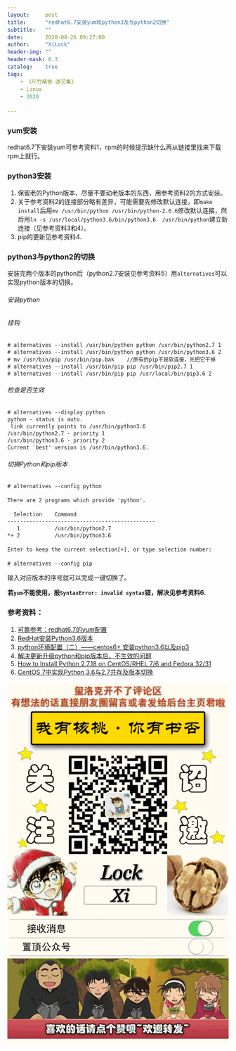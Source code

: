 ```yaml
---
layout:     post
title:      "redhat6.7安装yum和python3及与python2切换"
subtitle:   ""
date:       2020-08-26 09:27:00
author:     "XiLock"
header-img: ""
header-mask: 0.3
catalog:    true
tags:
    - 《斤竹精舍·游艺集》
    - Linux
    - 2020

---
```

 
### yum安装 
redhat6.7下安装yum可参考资料1，rpm的时候提示缺什么再从链接里找来下载rpm上就行。

### python3安装
1. 保留老的Python版本，尽量不要动老版本的东西，用参考资料2的方式安装。
1. 关于参考资料2的连接部分略有差异，可能需要先修改默认连接，即`make install`后用`mv /usr/bin/python /usr/bin/python-2.6.6`修改默认连接，然后用`ln -s /usr/local/python3.6/bin/python3.6  /usr/bin/python`建立新连接（见参考资料3和4）。
1. pip的更新见参考资料4.

### python3与python2的切换
安装完两个版本的python后（python2.7安装见参考资料5）用`alternatives`可以实现python版本的切换。  

###### 安装python
###### 挂钩
```
# alternatives --install /usr/bin/python python /usr/bin/python2.7 1
# alternatives --install /usr/bin/python python /usr/bin/python3.6 2
# mv /usr/bin/pip /usr/bin/pip.bak    //原有的pip不是软连接，先把它干掉
# alternatives --install /usr/bin/pip pip /usr/bin/pip2.7 1
# alternatives --install /usr/bin/pip pip /usr/local/bin/pip3.6 2
```
###### 检查是否生效
```
# alternatives --display python
python - status is auto.
 link currently points to /usr/bin/python3.6
/usr/bin/python2.7 - priority 1
/usr/bin/python3.6 - priority 2
Current `best' version is /usr/bin/python3.6.
```
###### 切换Python和pip版本

```
# alternatives --config python
 
There are 2 programs which provide 'python'.
 
  Selection    Command
-----------------------------------------------
   1           /usr/bin/python2.7
*+ 2           /usr/bin/python3.6
 
Enter to keep the current selection[+], or type selection number:
 
# alternatives --config pip
```
输入对应版本的序号就可以完成一键切换了。

**若`yum`不能使用，报`SyntaxError: invalid syntax`错，解决见参考资料6.**

### 参考资料：
1. [可靠参考：redhat6.7的yum配置](https://blog.csdn.net/LostSpeed/article/details/79706766)
2. [RedHat安装Python3.6版本](https://blog.csdn.net/weixin_40283570/article/details/81630111)
3. [python环境配置（二）——centos6+ 安装python3.6以及pip3](https://blog.csdn.net/weixin_42350212/article/details/83008248)
4. [解决更新升级python和pip版本后，不生效的问题](https://blog.csdn.net/DBC_121/article/details/105458361)
5. [How to Install Python 2.7.18 on CentOS/RHEL 7/6 and Fedora 32/31](https://tecadmin.net/install-python-2-7-on-centos-rhel/)
6. [CentOS 7中实现Python 3.6与2.7共存及版本切换](https://blog.csdn.net/lpwmm/article/details/80160242)

![](/img/wc-tail.GIF)

